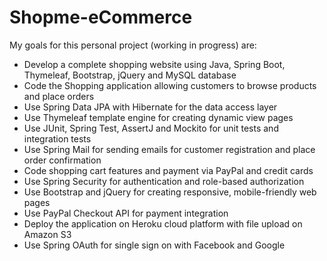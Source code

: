 # Shopme-eCommerce

My goals for this personal project (working in progress) are:
* Develop a complete shopping website using Java, Spring Boot, Thymeleaf, Bootstrap, jQuery and MySQL database
* Code the Shopping application allowing customers to browse products and place orders
* Use Spring Data JPA with Hibernate for the data access layer
* Use Thymeleaf template engine for creating dynamic view pages
* Use JUnit, Spring Test, AssertJ and Mockito for unit tests and integration tests
* Use Spring Mail for sending emails for customer registration and place order confirmation
* Code shopping cart features and payment via PayPal and credit cards
* Use Spring Security for authentication and role-based authorization
* Use Bootstrap and jQuery for creating responsive, mobile-friendly web pages
* Use PayPal Checkout API for payment integration
* Deploy the application on Heroku cloud platform with file upload on Amazon S3
* Use Spring OAuth for single sign on with Facebook and Google
